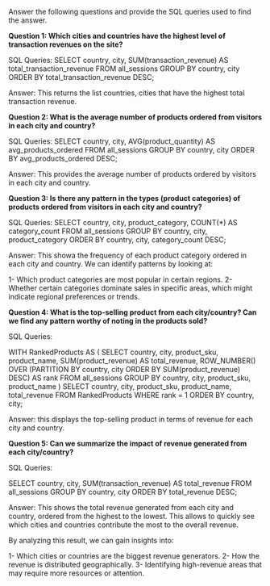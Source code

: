Answer the following questions and provide the SQL queries used to find the answer.

    
**Question 1: Which cities and countries have the highest level of transaction revenues on the site?**


SQL Queries: 
SELECT country, city, SUM(transaction_revenue) AS total_transaction_revenue
FROM all_sessions
GROUP BY country, city
ORDER BY total_transaction_revenue DESC;



Answer:
This returns the list countries, cities that have the highest total transaction revenue.



**Question 2: What is the average number of products ordered from visitors in each city and country?**


SQL Queries:
SELECT country, city, AVG(product_quantity) AS avg_products_ordered
FROM all_sessions
GROUP BY country, city
ORDER BY avg_products_ordered DESC;


Answer: This provides the average number of products ordered by visitors in each city and country.





**Question 3: Is there any pattern in the types (product categories) of products ordered from visitors in each city and country?**


SQL Queries:
SELECT country, city, product_category, COUNT(*) AS category_count
FROM all_sessions
GROUP BY country, city, product_category
ORDER BY country, city, category_count DESC;



Answer:
This showa the frequency of each product category ordered in each city and country. We can identify patterns by looking at:

1- Which product categories are most popular in certain regions.
2- Whether certain categories dominate sales in specific areas, which might indicate regional preferences or trends.





**Question 4: What is the top-selling product from each city/country? Can we find any pattern worthy of noting in the products sold?**


SQL Queries:

WITH RankedProducts AS (
    SELECT country, city, product_sku, product_name, SUM(product_revenue) AS total_revenue,
           ROW_NUMBER() OVER (PARTITION BY country, city ORDER BY SUM(product_revenue) DESC) AS rank
    FROM all_sessions
    GROUP BY country, city, product_sku, product_name
)
SELECT country, city, product_sku, product_name, total_revenue
FROM RankedProducts
WHERE rank = 1
ORDER BY country, city;

Answer: this displays the top-selling product in terms of revenue for each city and country.





**Question 5: Can we summarize the impact of revenue generated from each city/country?**

SQL Queries:

SELECT country, city, SUM(transaction_revenue) AS total_revenue
FROM all_sessions
GROUP BY country, city
ORDER BY total_revenue DESC;

Answer:
This shows the total revenue generated from each city and country, ordered from the highest to the lowest. This allows to quickly see which cities and countries contribute the most to the overall revenue.

By analyzing this result, we can gain insights into:

1- Which cities or countries are the biggest revenue generators.
2- How the revenue is distributed geographically.
3- Identifying high-revenue areas that may require more resources or attention.






